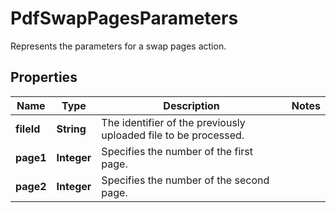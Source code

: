 

# PdfSwapPagesParameters

Represents the parameters for a swap pages action.
## Properties

Name | Type | Description | Notes
------------ | ------------- | ------------- | -------------
**fileId** | **String** | The identifier of the previously uploaded file to be processed. | 
**page1** | **Integer** | Specifies the number of the first page. | 
**page2** | **Integer** | Specifies the number of the second page. | 



